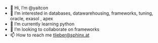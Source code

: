 - 👋 Hi, I’m @yaitcon
- 👀 I’m interested in databases, datawarehousing, frameworks, tuning, oracle, exasol , apex
- 🌱 I’m currently learning python
- 💞️ I’m looking to collaborate on frameworks
- 📫 How to reach me tlieber@sphinx.at

<!---
yaitcon/yaitcon is a ✨ special ✨ repository because its `README.md` (this file) appears on your GitHub profile.
You can click the Preview link to take a look at your changes.
--->
